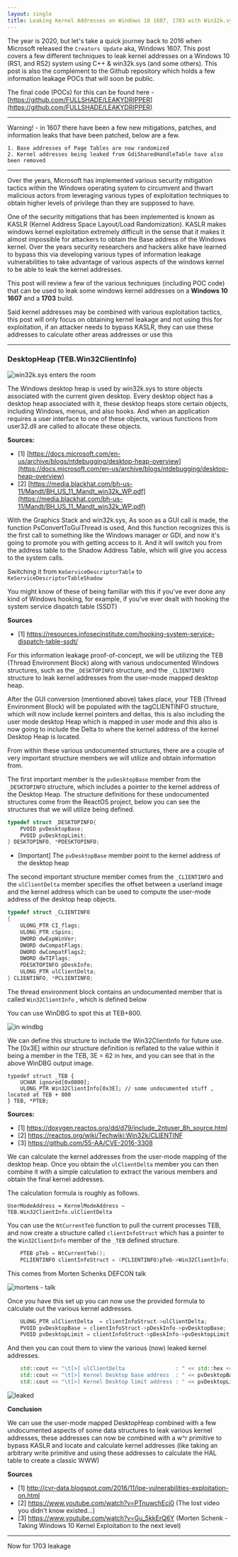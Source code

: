 ```yaml
---
layout: single
title: Leaking Kernel Addresses on Windows 10 1607, 1703 with Win32k.sys 
---
```


The year is 2020, but let's take a quick journey back to 2016 when Microsoft released the `Creators Update` aka, Windows 1607. This post covers a few different techniques to leak kernel addresses on a Windows 10 (RS1, and RS2) system using C++ & win32k.sys (and some others). This post is also the complement to the Github repository which holds a few information leakage POCs that will soon be public.

The final code (POCs) for this can be found here - [https://github.com/FULLSHADE/LEAKYDRIPPER](https://github.com/FULLSHADE/LEAKYDRIPPER)

----

Warning! - in 1607 there have been a few new mitigations, patches, and information leaks that have been patched, below are a few.

```
1. Base addresses of Page Tables are now randomized
2. Kernel addresses being leaked from GdiSharedHandleTable have also been removed
```

----

Over the years, Microsoft has implemented various security mitigation tactics within the Windows operating system to circumvent and thwart malicious actors from leveraging various types of exploitation techniques to obtain higher levels of privilege than they are supposed to have.

One of the security mitigations that has been implemented is known as KASLR (Kernel Address Space Layout/Load Randomization). KASLR makes windows kernel exploitation extremely difficult in the sense that it makes it almost impossible for attackers to obtain the Base address of the Windows kernel. Over the years security researchers and hackers alike have learned to bypass this via developing various types of information leakage vulnerabilities to take advantage of various aspects of the windows kernel to be able to leak the kernel addresses. 

This post will review a few of the various techniques (including POC code) that can be used to leak some windows kernel addresses on a **Windows 10 1607** and a **1703** build.

Said kernel addresses may be combined with various exploitation tactics, this post will only focus on obtaining kernel leakage and not using this for exploitation, if an attacker needs to bypass KASLR, they can use these addresses to calculate other areas addresses or use this 

----

### DesktopHeap (TEB.Win32ClientInfo)

![win32k.sys enters the room](https://raw.githubusercontent.com/FULLSHADE/FULLSHADE.github.io/master/static/img/_posts/doormeme.png)

The Windows desktop heap is used by win32k.sys to store objects associated with the current given desktop. Every desktop object has a desktop heap associated with it, these desktop heaps store certain objects, including Windows, menus, and also hooks. And when an application requires a user interface to one of these objects, various functions from user32.dll are called to allocate these objects.

**Sources:**
- [1] [https://docs.microsoft.com/en-us/archive/blogs/ntdebugging/desktop-heap-overview](https://docs.microsoft.com/en-us/archive/blogs/ntdebugging/desktop-heap-overview)
- [2] [https://media.blackhat.com/bh-us-11/Mandt/BH_US_11_Mandt_win32k_WP.pdf](https://media.blackhat.com/bh-us-11/Mandt/BH_US_11_Mandt_win32k_WP.pdf)

With the Graphics Stack and win32k.sys, As soon as a GUI call is made, the function PsConvertToGuiThread is used, And this function recognizes this is the first call to something like the Windows manager or GDI, and now it's going to promote you with getting access to it. And it will switch you from the address table to the Shadow Address Table, which will give you access to the system calls.

Switching it from `KeServiceDescriptorTable` to `KeServiceDescriptorTableShadow`

You might know of these of being familiar with this if you've ever done any kind of Windows hooking, for example, if you’ve ever dealt with hooking the system service dispatch table (SSDT)

**Sources**
- [1] https://resources.infosecinstitute.com/hooking-system-service-dispatch-table-ssdt/

For this information leakage proof-of-concept, we will be utilizing the TEB (Thread Environment Block) along with various undocumented Windows structures, such as the `_DESKTOPINFO` structure, and the `_CLIENTINFO` structure to leak kernel addresses from the user-mode mapped desktop heap.

After the GUI conversion (mentioned above) takes place, your TEB (Thread Environment Block) will be populated with the tagCLIENTINFO structure, which will now include kernel pointers and deltas, this is also including the user mode desktop Heap which is mapped in user mode and this also is now going to include the Delta to where the kernel address of the kernel Desktop Heap is located.

From within these various undocumented structures, there are a couple of very important structure members we will utilize and obtain information from. 

The first important member is the `pvDesktopBase`  member from the  `_DESKTOPINFO` structure, which includes a pointer to the kernel address of the Desktop Heap. The structure definitions for these undocumented structures come from the ReactOS project, below you can see the structures that we will utilize being defined.

```c++
typedef struct _DESKTOPINFO{
    PVOID pvDesktopBase;
    PVOID pvDesktopLimit;
} DESKTOPINFO, *PDESKTOPINFO;

```
- [Important] The `pvDesktopBase` member point to the kernel address of the desktop heap

The second important structure member comes from the `_CLIENTINFO` and the `ulClientDelta` member specifies the offset between a userland image and the kernel address which can be used to compute the user-mode address of the desktop heap objects.

```c++
typedef struct _CLIENTINFO
{
    ULONG_PTR CI_flags;
    ULONG_PTR cSpins;
    DWORD dwExpWinVer;
    DWORD dwCompatFlags;
    DWORD dwCompatFlags2;
    DWORD dwTIFlags;
    PDESKTOPINFO pDeskInfo;
    ULONG_PTR ulClientDelta;
} CLIENTINFO, *PCLIENTINFO;
```
The thread environment block contains an undocumented member that is called `Win32ClientInfo` ,  which is defined below

You can use WinDBG to spot this at TEB+800.

![in windbg](https://github.com/FULLSHADE/FULLSHADE.github.io/blob/master/static/img/_posts/inWindbg.png)

We can define this structure to include the Win32ClientInfo for future use. The [0x3E] within our structure definition is reflated to the value within it being a member in the TEB, 3E = 62 in hex, and you can see that in the above WinDBG output image.

```
typedef struct _TEB {
    UCHAR ignored[0x0800];
    ULONG_PTR Win32ClientInfo[0x3E]; // some undocumented stuff , located at TEB + 800
} TEB, *PTEB;
```

**Sources:**
- [1] https://doxygen.reactos.org/dd/d79/include_2ntuser_8h_source.html
- [2] https://reactos.org/wiki/Techwiki:Win32k/CLIENTINF 
- [3] https://github.com/55-AA/CVE-2016-3308

We can calculate the kernel addresses from the user-mode mapping of the desktop heap. Once you obtain the `ulClientDelta` member you can then combine it with a simple calculation to extract the various members and obtain the final kernel addresses.

The calculation formula is roughly as follows.

`UserModeAddress = KernelModeAddress – TEB.Win32ClientInfo.ulClientDelta`

You can use the `NtCurrentTeb` function to pull the current processes TEB, and now create a structure called `clientInfoStruct` which has a pointer to the `Win32ClientInfo` member of the `_TEB` defined structure. 

```c++
    PTEB pTeb = NtCurrentTeb();
    PCLIENTINFO clientInfoStruct = (PCLIENTINFO)pTeb->Win32ClientInfo;
```
This comes from Morten Schenks DEFCON talk

![mortens - talk](https://raw.githubusercontent.com/FULLSHADE/FULLSHADE.github.io/master/static/img/_posts/mortenstalk1.png)

Once you have this set up you can now use the provided formula to calculate out the various kernel addresses.

```c++
    ULONG_PTR ulClientDelta  = clientInfoStruct->ulClientDelta;
    PVOID pvDesktopBase = clientInfoStruct->pDeskInfo->pvDesktopBase;
    PVOID pvDesktopLimit = clientInfoStruct->pDeskInfo->pvDesktopLimit;
```

And then you can cout them to view the various (now) leaked kernel addresses.

```c++
    std::cout << "\t[>] ulClientDelta                : " << std::hex << "0x" << ulClientDelta << std::endl;
    std::cout << "\t[>] Kernel Desktop base address  : " << pvDesktopBase << std::endl;
    std::cout << "\t[>] Kernel Desktop limit address : " << pvDesktopLimit << std::endl;
```

![leaked](https://raw.githubusercontent.com/FULLSHADE/LEAKYDRIPPER/master/images/DesktopHeapLeak.png)


**Conclusion**

We can use the user-mode mapped DesktopHeap combined with a few undocumented aspects of some data structures to leak various kernel addresses, these addresses can now be combined with a w^r primitive to bypass KASLR and locate and calculate kernel addresses (like taking an arbitrary write primitive and using these addresses to calculate the HAL table to create a classic WWW)

**Sources**
- [1] http://cvr-data.blogspot.com/2016/11/lpe-vulnerabilities-exploitation-on.html
- [2] https://www.youtube.com/watch?v=PTnuwchEci0 (The lost video you didn't know existed...)
- [3] https://www.youtube.com/watch?v=Gu_5kkErQ6Y (Morten Schenk - Taking Windows 10 Kernel Exploitation to the next level)

----

Now for 1703 leakage
